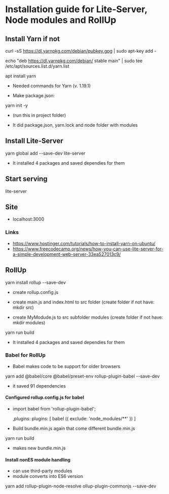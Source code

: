 # Installation guide for Lite-Server, Node modules and RollUp

## Install Yarn if not

curl -sS https://dl.yarnpkg.com/debian/pubkey.gpg | sudo apt-key add -

echo "deb https://dl.yarnpkg.com/debian/ stable main" | sudo tee /etc/apt/sources.list.d/yarn.list

apt install yarn

- Needed commands for Yarn (v. 1.19.1)

- Make package.json:

yarn init -y

- (run this in project folder)

- It did package.json, yarn.lock and node folder with modules

## Install Lite-Server

yarn global add --save-dev lite-server

- It installed 4 packages and saved dependies for them

## Start serving

lite-server

## Site

- localhost:3000

### Links

- <https://www.hostinger.com/tutorials/how-to-install-yarn-on-ubuntu/>
- <https://www.freecodecamp.org/news/how-you-can-use-lite-server-for-a-simple-development-web-server-33ea527013c9/>

## RollUp

yarn install rollup --save-dev

- create rollup.config.js

- create main.js and index.html to src folder
  (create folder if not have: mkdir src)

- create MyModude.js to src subfolder modules
  (create folder if not have: mkdir modules)

yarn run build

- It installed 4 packages and saved dependies for them

### Babel for RollUp

- Babel makes code to be support for older browsers

yarn add @babel/core @babel/preset-env rollup-plugin-babel --save-dev

- it saved 91 dependencies

#### Configured rollup.config.js for babel

- import babel from 'rollup-plugin-babel';

  ,plugins: plugins: [ babel ({ exclude: 'node_modules/**' }) ]

- Build bundle.min.js again that come different bundle.min.js

yarn run build

- makes new bundle.min.js

#### Install nonES module handling

- can use third-party modules
- module converts into ES6 version

yarn add rollup-plugin-node-resolve ollup-plugin-commonjs --save-dev
